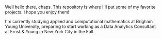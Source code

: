 Well hello there, chaps. This repository is where I'll put some of my favorite projects. I hope you enjoy them! 

I'm currently studying applied and computational mathematics at Brigham Young University, preparing to start working as a Data Analytics Consultant at Ernst & Young in New York City in the Fall.

<!---
quindaly/quindaly is a ✨ special ✨ repository because its `README.md` (this file) appears on your GitHub profile.
You can click the Preview link to take a look at your changes.
--->
